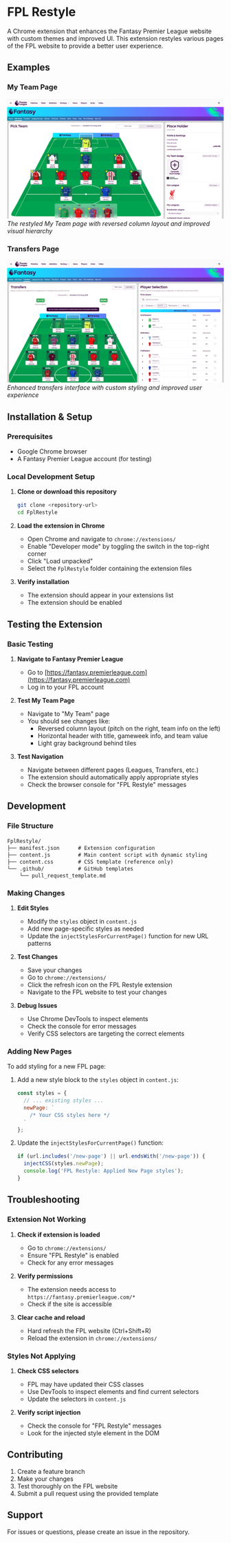 # FPL Restyle

A Chrome extension that enhances the Fantasy Premier League website with custom themes and improved UI. This extension restyles various pages of the FPL website to provide a better user experience.

## Examples

### My Team Page
![My Team Page](my%20team.png)
*The restyled My Team page with reversed column layout and improved visual hierarchy*

### Transfers Page
![Transfers Page](transfers.png)
*Enhanced transfers interface with custom styling and improved user experience*

## Installation & Setup

### Prerequisites

- Google Chrome browser
- A Fantasy Premier League account (for testing)

### Local Development Setup

1. **Clone or download this repository**
   ```bash
   git clone <repository-url>
   cd FplRestyle
   ```

2. **Load the extension in Chrome**
   - Open Chrome and navigate to `chrome://extensions/`
   - Enable "Developer mode" by toggling the switch in the top-right corner
   - Click "Load unpacked"
   - Select the `FplRestyle` folder containing the extension files

3. **Verify installation**
   - The extension should appear in your extensions list
   - The extension should be enabled

## Testing the Extension

### Basic Testing

1. **Navigate to Fantasy Premier League**
   - Go to [https://fantasy.premierleague.com](https://fantasy.premierleague.com)
   - Log in to your FPL account

2. **Test My Team Page**
   - Navigate to "My Team" page
   - You should see changes like:
     - Reversed column layout (pitch on the right, team info on the left)
     - Horizontal header with title, gameweek info, and team value
     - Light gray background behind tiles

3. **Test Navigation**
   - Navigate between different pages (Leagues, Transfers, etc.)
   - The extension should automatically apply appropriate styles
   - Check the browser console for "FPL Restyle" messages

## Development

### File Structure

```
FplRestyle/
├── manifest.json      # Extension configuration
├── content.js         # Main content script with dynamic styling
├── content.css        # CSS template (reference only)
└── .github/           # GitHub templates
    └── pull_request_template.md
```

### Making Changes

1. **Edit Styles**
   - Modify the `styles` object in `content.js`
   - Add new page-specific styles as needed
   - Update the `injectStylesForCurrentPage()` function for new URL patterns

2. **Test Changes**
   - Save your changes
   - Go to `chrome://extensions/`
   - Click the refresh icon on the FPL Restyle extension
   - Navigate to the FPL website to test your changes

3. **Debug Issues**
   - Use Chrome DevTools to inspect elements
   - Check the console for error messages
   - Verify CSS selectors are targeting the correct elements

### Adding New Pages

To add styling for a new FPL page:

1. Add a new style block to the `styles` object in `content.js`:
   ```javascript
   const styles = {
     // ... existing styles ...
     newPage: `
       /* Your CSS styles here */
     `
   };
   ```

2. Update the `injectStylesForCurrentPage()` function:
   ```javascript
   if (url.includes('/new-page') || url.endsWith('/new-page')) {
     injectCSS(styles.newPage);
     console.log('FPL Restyle: Applied New Page styles');
   }
   ```

## Troubleshooting

### Extension Not Working

1. **Check if extension is loaded**
   - Go to `chrome://extensions/`
   - Ensure "FPL Restyle" is enabled
   - Check for any error messages

2. **Verify permissions**
   - The extension needs access to `https://fantasy.premierleague.com/*`
   - Check if the site is accessible

3. **Clear cache and reload**
   - Hard refresh the FPL website (Ctrl+Shift+R)
   - Reload the extension in `chrome://extensions/`

### Styles Not Applying

1. **Check CSS selectors**
   - FPL may have updated their CSS classes
   - Use DevTools to inspect elements and find current selectors
   - Update the selectors in `content.js`

2. **Verify script injection**
   - Check the console for "FPL Restyle" messages
   - Look for the injected style element in the DOM

## Contributing

1. Create a feature branch
2. Make your changes
3. Test thoroughly on the FPL website
4. Submit a pull request using the provided template

## Support

For issues or questions, please create an issue in the repository. 